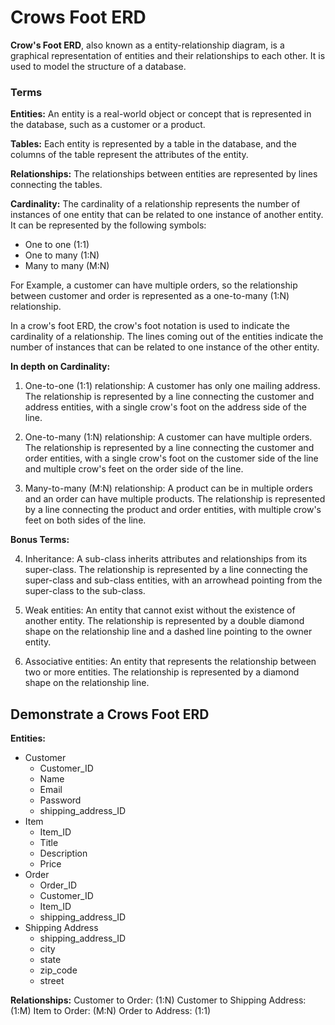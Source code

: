 # Crows Foot ERD

**Crow's Foot ERD**, also known as a entity-relationship diagram, is a graphical representation of entities and their relationships to each other. It is used to model the structure of a database.

### Terms

**Entities:** An entity is a real-world object or concept that is represented in the database, such as a customer or a product.

**Tables:** Each entity is represented by a table in the database, and the columns of the table represent the attributes of the entity.

**Relationships:** The relationships between entities are represented by lines connecting the tables.

**Cardinality:** The cardinality of a relationship represents the number of instances of one entity that can be related to one instance of another entity. It can be represented by the following symbols:

- One to one (1:1)
- One to many (1:N)
- Many to many (M:N)

For Example, a customer can have multiple orders, so the relationship between customer and order is represented as a one-to-many (1:N) relationship.

In a crow's foot ERD, the crow's foot notation is used to indicate the cardinality of a relationship. The lines coming out of the entities indicate the number of instances that can be related to one instance of the other entity.

**In depth on Cardinality:**

1. One-to-one (1:1) relationship: A customer has only one mailing address. The relationship is represented by a line connecting the customer and address entities, with a single crow's foot on the address side of the line.

2. One-to-many (1:N) relationship: A customer can have multiple orders. The relationship is represented by a line connecting the customer and order entities, with a single crow's foot on the customer side of the line and multiple crow's feet on the order side of the line.

3. Many-to-many (M:N) relationship: A product can be in multiple orders and an order can have multiple products. The relationship is represented by a line connecting the product and order entities, with multiple crow's feet on both sides of the line.

**Bonus Terms:**

4. Inheritance: A sub-class inherits attributes and relationships from its super-class. The relationship is represented by a line connecting the super-class and sub-class entities, with an arrowhead pointing from the super-class to the sub-class.

5. Weak entities: An entity that cannot exist without the existence of another entity. The relationship is represented by a double diamond shape on the relationship line and a dashed line pointing to the owner entity.

6. Associative entities: An entity that represents the relationship between two or more entities. The relationship is represented by a diamond shape on the relationship line.

## Demonstrate a Crows Foot ERD

**Entities:**

- Customer
  - Customer_ID
  - Name
  - Email
  - Password
  - shipping_address_ID
- Item
  - Item_ID
  - Title
  - Description
  - Price
- Order
  - Order_ID
  - Customer_ID
  - Item_ID
  - shipping_address_ID
- Shipping Address
  - shipping_address_ID
  - city
  - state
  - zip_code
  - street

**Relationships:**
Customer to Order: (1:N)
Customer to Shipping Address: (1:M)
Item to Order: (M:N)
Order to Address: (1:1)
